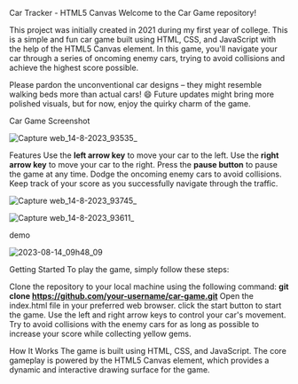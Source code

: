 
Car Tracker - HTML5 Canvas
Welcome to the Car Game repository!

This project was initially created in 2021 during my first year of college.
This is a simple and fun car game built using HTML, CSS, and JavaScript with the help of the HTML5 Canvas element. In this game, you'll navigate your car through a series of oncoming enemy cars, trying to avoid collisions and achieve the highest score possible.

Please pardon the unconventional car designs – they might resemble walking beds more than actual cars! 😄 Future updates might bring more polished visuals, but for now, enjoy the quirky charm of the game.


Car Game Screenshot

![Capture web_14-8-2023_93535_](https://github.com/BELGHAOUIA/car-game/assets/98391495/4824073f-ffbf-46d0-ab56-907aaeabc1ec)

Features
Use the **left arrow key** to move your car to the left.
Use the **right arrow key** to move your car to the right.
Press the **pause button** to pause the game at any time.
Dodge the oncoming enemy cars to avoid collisions.
Keep track of your score as you successfully navigate through the traffic.

![Capture web_14-8-2023_93745_](https://github.com/BELGHAOUIA/car-game/assets/98391495/16dfa033-9f94-486d-b1d0-bb1b6dcd00ff)

![Capture web_14-8-2023_93611_](https://github.com/BELGHAOUIA/car-game/assets/98391495/a31073e7-3a76-4322-8e79-d786bcbcf370)

demo

![2023-08-14_09h48_09](https://github.com/BELGHAOUIA/car-game/assets/98391495/9efcb0b4-15e9-4d0d-9c18-de5812ac5977)


Getting Started
To play the game, simply follow these steps:

Clone the repository to your local machine using the following command:
**git clone https://github.com/your-username/car-game.git**
Open the index.html file in your preferred web browser.
click the start button to start the game.
Use the left and right arrow keys to control your car's movement.
Try to avoid collisions with the enemy cars for as long as possible to increase your score while collecting yellow gems.

How It Works
The game is built using HTML, CSS, and JavaScript. The core gameplay is powered by the HTML5 Canvas element, which provides a dynamic and interactive drawing surface for the game.

